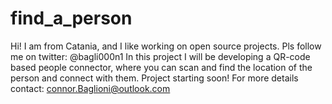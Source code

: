 # find_a_person
Hi! I am from Catania, and I like working on open source projects. Pls follow me on twitter: @bagli000n1 
In this project I will be developing a QR-code based people connector, where you can scan and find the location of the person and connect with them. 
Project starting soon! For more details contact: connor.Baglioni@outlook.com 
